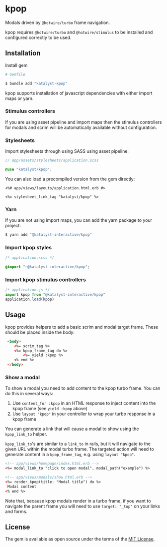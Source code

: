 # kpop

Modals driven by `@hotwire/turbo` frame navigation.

kpop requires `@hotwire/turbo` and `@hotwire/stimulus` to be installed and configured correctly to be used.

## Installation

Install gem
```bash
# Gemfile

$ bundle add "katalyst-kpop"
```

kpop supports installation of javascript dependencies with either import maps or yarn.

### Stimulus controllers

If you are using asset pipeline and import maps then the stimulus controllers
for modals and scrim will be automatically available without configuration.

### Stylesheets

Import stylesheets through using SASS using asset pipeline:

```scss 
// app/assets/stylesheets/application.scss

@use "katalyst/kpop";
```

You can also load a precompiled version from the gem directly:

```erb
<%# app/views/layouts/application.html.erb #>

<%= stylesheet_link_tag "katalyst/kpop" %>
```

### Yarn

If you are not using import maps, you can add the yarn package to your project:

```bash
$ yarn add "@katalyst-interactive/kpop"
```

### Import kpop styles
```css
/* application.scss */

@import "~@katalyst-interactive/kpop";
```

### Import kpop stimulus controllers
```js
/* application.js */
import kpop from "@katalyst-interactive/kpop"
application.load(kpop)
```

## Usage

kpop provides helpers to add a basic scrim and modal target frame. These should be placed inside the body:
```html
 <body>
    <%= scrim_tag %>
    <%= kpop_frame_tag do %>
        <%= yield :kpop %>
    <% end %>
 </body>
```

### Show a modal

To show a modal you need to add content to the kpop turbo frame. You can do this in several ways:
1. Use `content_for :kpop` in an HTML response to inject content into the kpop frame (see `yield :kpop` above)
2. Use `layout "kpop"` in your controller to wrap your turbo response in a kpop frame

You can generate a link that will cause a modal to show using the `kpop_link_to` helper.

`kpop_link_to`'s are similar to a `link_to` in rails, but it will navigate to the given URL within the modal turbo
frame. The targeted action will need to generate content in a `kpop_frame_tag`, e.g. using `layout "kpop"`.

```html
<!-- app/views/homepage/index.html.erb -->
<%= modal_link_to "click to open modal", modal_path("example") %>
```

```html
<!-- app/views/modals/show.html.erb -->
<%= render_kpop(title: "Modal title") do %>
 Modal content
<% end %>
```

Note that, because kpop modals render in a turbo frame, if you want to navigate the parent frame you will need to use
`target: "_top"` on your links and forms.

## License

The gem is available as open source under the terms of the [MIT License](https://opensource.org/licenses/MIT).
